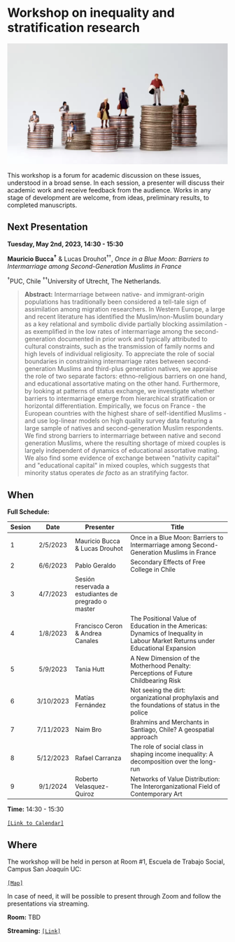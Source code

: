 # Workshop on inequality and stratification research

![image](image.png)

This workshop is a forum for academic discussion on these issues, understood in a broad sense. In each session, a presenter will discuss their academic work and receive feedback from the audience. Works in any stage of development are welcome, from ideas, preliminary results, to completed manuscripts.

## Next Presentation

**Tuesday, May 2nd, 2023, 14:30 - 15:30**

**Mauricio Bucca<sup>†</sup>** & Lucas Drouhot<sup>††</sup>, *Once in a Blue Moon: Barriers to Intermarriage among Second-Generation Muslims in France*

<sup>†</sup>PUC, Chile <sup>††</sup>University of Utrecht, The Netherlands.

> **Abstract:** Intermarriage between native- and immigrant-origin populations has traditionally been considered a tell-tale sign of assimilation among migration researchers. In Western Europe, a large and recent literature has identified the Muslim/non-Muslim boundary as a key relational and symbolic divide partially blocking assimilation - as exemplified in the low rates of intermarriage among the second-generation documented in prior work and typically attributed to cultural constraints, such as the transmission of family norms and high levels of individual religiosity. To appreciate the role of social boundaries in constraining intermarriage rates between second-generation Muslims and third-plus generation natives, we appraise the role of two separate factors: ethno-religious barriers on one hand, and educational assortative mating on the other hand. Furthermore, by looking at patterns of status exchange, we investigate whether barriers to intermarriage  emerge from hierarchical stratification or horizontal differentiation. Empirically, we focus on France - the European countries with the highest share of self-identified Muslims - and use log-linear models on high quality survey data featuring a large sample of natives and second-generation Muslim respondents. We find strong barriers to intermarriage between native and second generation Muslims, where the resulting shortage of mixed couples is largely independent of dynamics of educational assortative mating. We also find some evidence of exchange between "nativity capital" and "educational capital" in mixed couples, which suggests that minority status operates *de facto* as an stratifying factor.

## When

**Full Schedule:**

| Sesion  	| Date 	| Presenter 	| Title 	|
|---	|:---:	|---	|---	|
| 1 	| 2/5/2023 	| Mauricio Bucca & Lucas Drouhot 	| Once in a Blue Moon: Barriers to Intermarriage among Second-Generation Muslims in France 	|
| 2 	| 6/6/2023 	| Pablo Geraldo 	| Secondary Effects of Free College in Chile 	|
| 3 	| 4/7/2023 	| Sesión reservada a estudiantes de pregrado o master 	|  	|
| 4 	| 1/8/2023 	| Francisco Ceron & Andrea Canales 	| The Positional Value of Education in the Americas: Dynamics of Inequality in Labour Market Returns under Educational Expansion 	|
| 5 	| 5/9/2023 	| Tania Hutt 	| A New Dimension of the Motherhood Penalty: Perceptions of Future Childbearing Risk 	|
| 6 	| 3/10/2023 	| Matías Fernández 	| Not seeing the dirt: organizational prophylaxis and the foundations of status in the police 	|
| 7 	| 7/11/2023 	| Naim Bro 	| Brahmins and Merchants in Santiago, Chile? A geospatial approach 	|
| 8 	| 5/12/2023 	| Rafael Carranza 	| The role of social class in shaping income inequality: A decomposition over the long-run 	|
| 9 	| 9/1/2024 	| Roberto Velasquez-Quiroz 	| Networks of Value Distribution: The InterorganizationaI Field of Contemporary Art 	|

**Time:** 14:30 - 15:30

[`[Link to Calendar]`](https://calendar.google.com/calendar/u/0?cid=Y18zNjRlZDk1MDc4OTc3ZjJjODY0YmNiODI4M2YzNjk0NzA3NzEyNTY3YzRjNDk1ZjhkMzBlNzM5ZGY5N2VhZTI3QGdyb3VwLmNhbGVuZGFyLmdvb2dsZS5jb20)

## Where

The workshop will be held in person at Room #1, Escuela de Trabajo Social, Campus San Joaquín UC: 

[`[Map]`](https://www.google.com/maps/place/School+of+Social+Work/@-33.4992583,-70.6123012,17z/data=!4m14!1m7!3m6!1s0x9662d00df9f173f1:0x24aa8b51f5014d86!2sSchool+of+Social+Work!8m2!3d-33.4992481!4d-70.6101206!16s%2Fg%2F11g_7bgt6!3m5!1s0x9662d00df9f173f1:0x24aa8b51f5014d86!8m2!3d-33.4992481!4d-70.6101206!16s%2Fg%2F11g_7bgt6)

In case of need, it will be possible to present through Zoom and follow the presentations via streaming. 

**Room:** TBD

**Streaming:**  [`[Link]`]()


